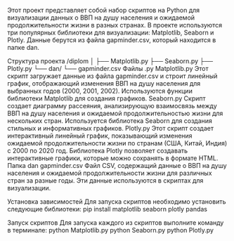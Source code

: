 Этот проект представляет собой набор скриптов на Python для визуализации данных о ВВП на душу населения и ожидаемой продолжительности жизни в разных странах. 
В проекте используются три популярных библиотеки для визуализации: 
Matplotlib, Seaborn и Plotly. 
Данные берутся из файла gapminder.csv, который находится в папке dan.

Структура проекта
/diplom
│
├── Matplotlib.py
├── Seaborn.py
├── Plotly.py
└── dan/
    └── gapminder.csv
Файлы .py
Matplotlib.py
Этот скрипт загружает данные из файла gapminder.csv и строит линейный график, отображающий изменения ВВП на душу населения для выбранных годов (2000, 2001, 2002).
Используются функции библиотеки Matplotlib для создания графиков.
Seaborn.py
Скрипт создает диаграмму рассеяния, анализирующую взаимосвязь между ВВП на душу населения и ожидаемой продолжительностью жизни для нескольких стран.
Используется библиотека Seaborn для создания стильных и информативных графиков.
Plotly.py
Этот скрипт создает интерактивный линейный график, показывающий изменения ожидаемой продолжительности жизни по странам (США, Китай, Индия) с 2000 по 2020 год.
Библиотека Plotly позволяет создавать интерактивные графики, которые можно сохранять в формате HTML.
Папка dan
gapminder.csv
Файл CSV, содержащий данные о ВВП на душу населения и ожидаемой продолжительности жизни для различных стран за разные годы. Эти данные используются в скриптах для визуализации.

Установка зависимостей
Для запуска скриптов необходимо установить следующие библиотеки:
pip install matplotlib seaborn plotly pandas

Запуск скриптов
Для запуска каждого из скриптов выполните команду в терминале:
python Matplotlib.py
python Seaborn.py
python Plotly.py
